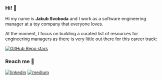### Hi! 👋
Hi my name is **Jakub Svoboda** and I work as a software engineering manager at a toy company that everyone loves.

At the moment, I focus on building a curated list of resources for engineering managers as there is very little out there for this career track:

[![GitHub Repo stars](https://img.shields.io/github/stars/jakubsvobodacz/Awesome-Engineering-Manager?style=social)](https://github.com/jakubsvobodacz/Awesome-Engineering-Manager)


### Reach me 💬
[![linkedin](https://img.shields.io/badge/linkedin-blue?style=for-the-badge&logo=linkedin)](https://www.linkedin.com/in/jakubsvobodacz/)
[![medium](https://img.shields.io/badge/medium-black?style=for-the-badge&logo=medium)](https://medium.com/@jakubsvobodacz)



<!--
**jakubsvobodacz/jakubsvobodacz** is a ✨ _special_ ✨ repository because its `README.md` (this file) appears on your GitHub profile.

Here are some ideas to get you started:

- 🔭 I’m currently working on ...
- 🌱 I’m currently learning ...
- 👯 I’m looking to collaborate on ...
- 🤔 I’m looking for help with ...
-  Ask me about ...
- 📫 How to reach me: ...
- 😄 Pronouns: ...
- ⚡ Fun fact: ...
-->
